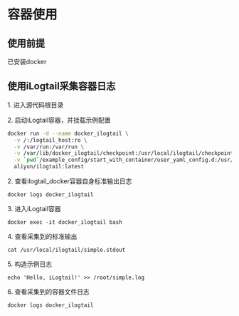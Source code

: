 # 容器使用

## 使用前提

已安装docker

## 使用iLogtail采集容器日志

1\. 进入源代码根目录

2\. 启动iLogtail容器，并挂载示例配置

```bash
docker run -d --name docker_ilogtail \
  -v /:/logtail_host:ro \
  -v /var/run:/var/run \
  -v /var/lib/docker_ilogtail/checkpoint:/usr/local/ilogtail/checkpoint \
  -v `pwd`/example_config/start_with_container/user_yaml_config.d:/usr/local/ilogtail/user_yaml_config.d \
  aliyun/ilogtail:latest
```

2\. 查看ilogtail\_docker容器自身标准输出日志

```
docker logs docker_ilogtail
```

3\. 进入iLogtail容器

```
docker exec -it docker_ilogtail bash
```

4\. 查看采集到的标准输出

```
cat /usr/local/ilogtail/simple.stdout
```

5\. 构造示例日志

```
echo 'Hello, iLogtail!' >> /root/simple.log
```

6\. 查看采集到的容器文件日志

```
docker logs docker_ilogtail
```
